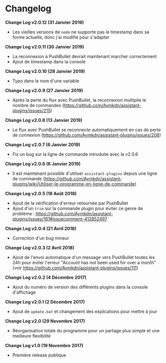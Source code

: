 # Changelog

**Change Log v2.0.12 (31 Janvier 2019)**

  - Les vieilles versions de `node` ne supporte pas le timestamp dans sa forme actuelle, donc j'ai modifié pour s'adapter

**Change Log v2.0.11 (30 Janvier 2019)**

  - La reconnexion à PushBullet devrait maintenant marcher correctement
  - Ajout de timestamp dans la console

**Change Log v2.0.10 (28 Janvier 2019)**

  - Typo dans le nom d'une variable

**Change Log v2.0.9 (27 Janvier 2019)**

  - Après la perte du flux avec PushBullet, la reconnexion multiplie le nombre de commandes (https://github.com/Aymkdn/assistant-plugins/issues/215)

**Change Log v2.0.8 (13 Janvier 2019)**

  - Le flux avec PushBullet se reconnecte automatiquement en cas de perte de connexion (https://github.com/Aymkdn/assistant-plugins/issues/208)

**Change Log v2.0.7 (6 Janvier 2019)**

  - Fix un bug sur la ligne de commande introduite avec la v2.0.6

**Change Log v2.0.6 (6 Janvier 2019)**

  - Il est maintenant possible d'utiliser `assistant-plugins` depuis une ligne de commande (https://github.com/Aymkdn/assistant-plugins/wiki/Utiliser-le-programme-en-ligne-de-commande)

**Change Log v2.0.5 (18 Août 2018)**

  - Ajout de la vérification d'erreur retournée par PushBullet
  - Ajout d'un `trim` sur la commande plugin pour éviter ce genre de problème : https://github.com/Aymkdn/assistant-plugins/issues/161#issuecomment-412852497

**Change Log v2.0.4 (21 Avril 2018)**

  - Correction d'un bug mineur

**Change Log v2.0.3 (2 Avril 2018)**

  - Ajout de l'envoi automatique d'un message vers PushBullet toutes les 24h pour éviter l'erreur "Account has not been used for over a month" (voir https://github.com/Aymkdn/assistant-plugins/issues/111)

**Change Log v2.0.2 (4 Décembre 2017)**

  - Ajout du numéro de version des différents plugins dans la console d'affichage

**Change Log v2.0.1 (2 Décembre 2017)**

  - Ajout de `update.bat` et changement des explications pour mettre à jour

**Change Log v2.0 (29 Novembre 2017)**

  - Réorganisation totale du programme pour un partage plus simple et une meilleure flexibilité

**Change Log v1.0 (19 Novembre 2017)**

  - Première release publique
